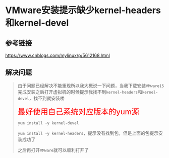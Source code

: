 # VMware安装提示缺少kernel-headers和kernel-devel

## 参考链接

https://www.cnblogs.com/mylinux/p/5612168.html

## 解决问题

>由于问题已经解决不能重现所以我大概说一下问题，当我下载安装`VMware15`完成安装之后打开虚拟机的时候提示我找不到`kernel-headers`和`kernel-devel`，找不到就安装喽
>
><font size=5 color=red>最好使用自己系统对应版本的yum源</font>
>
>`yum install -y kernel-devel`
>
>`yum install -y kernel-headers`，提示没有找到包，但是上面的包提示安装成功了
>
>之后再打开`VMware`就可以顺利打开了
